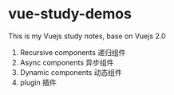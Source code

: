 # vue-study-demos
This is my Vuejs study notes, base on Vuejs 2.0 <br/>

1. Recursive components 递归组件
2. Async components 异步组件
3. Dynamic components 动态组件
4. plugin 插件
